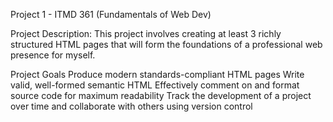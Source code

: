 Project 1 - ITMD 361 (Fundamentals of Web Dev)

Project Description:
This project involves creating at least 3 richly structured HTML pages 
that will form the foundations of a professional web presence for myself. 

Project Goals
Produce modern standards-compliant HTML pages
Write valid, well-formed semantic HTML
Effectively comment on and format source code for maximum readability
Track the development of a project over time and collaborate with others using version control
